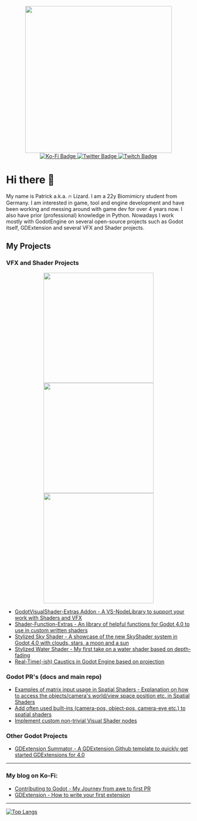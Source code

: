 <div id="header" align="center">
  <img src="https://media2.giphy.com/media/3o6Ztb8w8H1ckNzVFS/giphy.gif?cid=790b7611f87c2c7ff5a72a02464a62c8bb70715f082fcea1&rid=giphy.gif&ct=g" width="400"/>
</div>
<div id="badges" align="center">
  <a href="https://ko-fi.com/flamelizard">
    <img src="https://img.shields.io/badge/KoFi-red?style=for-the-badge&logo=kofi&logoColor=white" alt="Ko-Fi Badge"/>
  </a>
  <a href="https://twitter.com/patrick_exe">
    <img src="https://img.shields.io/badge/Twitter-blue?style=for-the-badge&logo=twitter&logoColor=white" alt="Twitter Badge"/>
  </a>
  <a href="https://www.twitch.tv/flamelizardcodes">
    <img src="https://img.shields.io/badge/Twitch-purple?style=for-the-badge&logo=twitch&logoColor=white" alt="Twitch Badge"/>
  </a>
</div>

# Hi there 👋
My name is Patrick a.k.a. 🔥 Lizard. I am a 22y Biomimicry student from Germany.
I am interested in game, tool and engine development and have been working and messing around with game dev for over 4 years now. I also have prior (professional) knowledge in Python. Nowadays I work mostly with GodotEngine on several open-source projects such as Godot itself, GDExtension and several VFX and Shader projects.

## My Projects
### VFX and Shader Projects

<div id="header" align="center">
  <img src="https://user-images.githubusercontent.com/38077837/198696614-b09861b1-8dc2-437f-b118-efacd0af3bd5.gif" width="300"/>
  <img src="https://user-images.githubusercontent.com/38077837/198704439-287b678d-6573-4f6b-bd52-43b2245c34b3.png" width="300"/>
  <img src="https://user-images.githubusercontent.com/38077837/198704453-c1421e0c-1a60-4002-b528-cd9e5a0a0602.png" width="300"/>
</div>

* [GodotVisualShader-Extras Addon - A VS-NodeLibrary to support your work with Shaders and VFX](https://github.com/paddy-exe/GodotVisualShader-Extras)
* [Shader-Function-Extras - An library of helpful functions for Godot 4.0 to use in custom written shaders](https://github.com/paddy-exe/ShaderFunction-Extras)
* [Stylized Sky Shader - A showcase of the new SkyShader system in Godot 4.0 with clouds, stars, a moon and a sun](https://github.com/paddy-exe/GodotStylizedSkyShader)
* [Stylized Water Shader - My first take on a water shader based on depth-fading](https://github.com/paddy-exe/Godot-3D-Stylized-Water)
* [Real-Time(-ish) Caustics in Godot Engine based on projection](https://github.com/paddy-exe/Godot-RealTimeCaustics)

### Godot PR's (docs and main repo)

* [Examples of matrix input usage in Spatial Shaders - Explanation on how to access the objects/camera's world/view space position etc. in Spatial Shaders](https://github.com/godotengine/godot-docs/pull/5895)
* [Add often used built-ins (camera-pos, object-pos, camera-eye etc.) to spatial shaders](https://github.com/godotengine/godot/pull/63597)
* [Implement custom non-trivial Visual Shader nodes](https://github.com/godotengine/godot/pull/64248)

### Other Godot Projects
* [GDExtension Summator - A GDExtension Github template to quickly get started GDExtensions for 4.0](https://github.com/paddy-exe/GDExtensionSummator)






---
### My blog on Ko-Fi:
* [Contributing to Godot - My Journey from awe to first PR](https://ko-fi.com/flamelizard)
* [GDExtension - How to write your first extension](https://ko-fi.com/post/GDExtension--Godot-SUPERCHARGED--How-to-get-star-Z8Z4GLUSE)


---
[![Top Langs](https://github-readme-stats.vercel.app/api/top-langs/?username=paddy-exe&layout=compact&theme=vision-friendly-dark)](https://github.com/anuraghazra/github-readme-stats)
